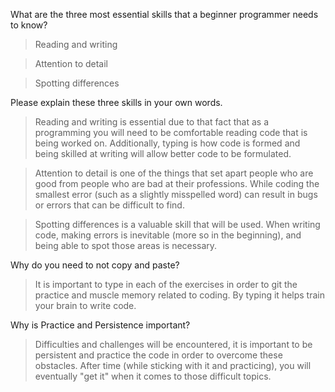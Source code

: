  What are the three most essential skills that a beginner programmer needs to know?

> Reading and writing

> Attention to detail

> Spotting differences


 Please explain these three skills in your own words.

> Reading and writing is essential due to that fact that as a programming you will need to be comfortable reading code
that is being worked on.  Additionally, typing is how code is formed and being skilled at writing will allow better code
to be formulated.

> Attention to detail is one of the things that set apart people who are good from people who are bad at their professions.
While coding the smallest error (such as a slightly misspelled word) can result in bugs or errors that can be difficult to find.

> Spotting differences is a valuable skill that will be used.  When writing code, making errors is inevitable (more so in the
beginning), and being able to spot those areas is necessary. 

 Why do you need to not copy and paste?

> It is important to type in each of the exercises in order to git the practice and muscle memory related to coding.  By typing
it helps train your brain to write code.

 Why is Practice and Persistence important?
 
> Difficulties and challenges will be encountered, it is important to be persistent and practice the code in order to 
overcome these obstacles.  After time (while sticking with it and practicing), you will eventually "get it" when it comes
to those difficult topics.

